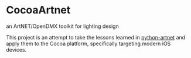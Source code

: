 CocoaArtnet
===========

an ArtNET/OpenDMX toolkit for lighting design

This project is an attempt to take the lessons learned in [python-artnet](https://github.com/philchristensen/python-artnet) and
apply them to the Cocoa platform, specifically targeting modern iOS devices.